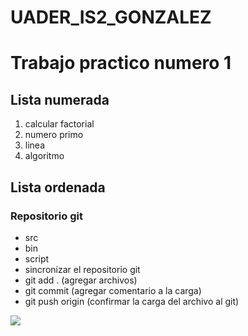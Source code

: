 # UADER_IS2_GONZALEZ

<h1>Trabajo practico numero 1 </h1>

<h2>
   <strong>Lista numerada</strong> 
</h2>

<ol>
    <li>calcular factorial</li>
    <li>numero primo</li>
    <li>linea</li>
    <li>algoritmo</li>
</ol>

<h2> Lista ordenada </h2>
<h3>Repositorio git </h3>
<ul> 
    <li>src</li>
    <li>bin</li>
    <li>script</li>
    <li>sincronizar el repositorio git </li>
    <li>git add . (agregar archivos)</li>
    <li>git commit (agregar comentario a la carga)</li>
    <li>git push origin (confirmar la carga del archivo al git)</li>
</ul>

<img src = "https://www.google.com.ar/url?sa=i&url=https%3A%2F%2Fwww.esferatic.com%2F2012%2F05%2Ftrocitos-de-codigo-ii-recursividad-y-la-funcion-factorial%2F&psig=AOvVaw01h8BlNUAbKveLK0EKxQ5O&ust=1679957678441000&source=images&cd=vfe&ved=0CA8QjRxqFwoTCIDkopfY-v0CFQAAAAAdAAAAABAQ">